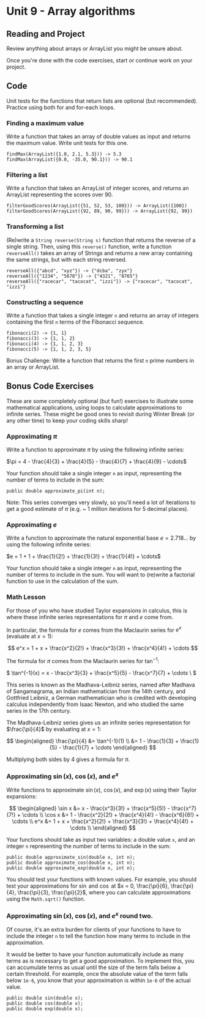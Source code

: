 # Unit 9 - Array algorithms

## Reading and Project

Review anything about arrays or ArrayList you might be unsure about.

Once you're done with the code exercises, start or continue work on
your project.

## Code

Unit tests for the functions that return lists are optional (but
recommended).  Practice using both for and for-each loops.

### Finding a maximum value

Write a function that takes an array of double values as input and returns
the maximum value.  Write unit tests for this one.

```
findMax(ArrayList({1.0, 2.1, 5.3})) -> 5.3
findMax(ArrayList({0.0, -35.0, 90.1})) -> 90.1
```

### Filtering a list

Write a function that takes an ArrayList of integer scores, and returns
an ArrayList representing the scores over 90.

```
filterGoodScores(ArrayList({51, 52, 53, 100})) -> ArrayList({100})
filterGoodScores(ArrayList({92, 89, 90, 99})) -> ArrayList({92, 99})
```

### Transforming a list 

(Re)write a `String reverse(String s)` function that returns the reverse of a
single string.  Then, using this `reverse()` function,  write a function
`reverseAll()` takes an array of Strings and returns a new array containing the
same strings, but with each string reversed. 

```
reverseAll({"abcd", "xyz"}) -> {"dcba", "zyx"}
reverseAll({"1234", "5678"}) -> {"4321", "8765"}
reverseAll({"racecar", "tacocat", "izzi"}) -> {"racecar", "tacocat", "izzi"}
```

### Constructing a sequence

Write a function that takes a single integer `n` and returns an array of integers
containing the first `n` terms of the Fibonacci sequence.

```
fibonacci(2) -> {1, 1}
fibonacci(3) -> {1, 1, 2}
fibonacci(4) -> {1, 1, 2, 3}
fibonacci(5) -> {1, 1, 2, 3, 5}
```

Bonus Challenge:  Write a function that returns the first `n` prime numbers in
an array or ArrayList.


## Bonus Code Exercises

These are some completely optional (but fun!) exercises to illustrate some
mathematical applications, using loops to calculate approximations to infinite
series.  These might be good ones to revisit during Winter Break (or any other
time) to keep your coding skills sharp!


### Approximating $\pi$

Write a function to approximate $\pi$ by using the following infinite
series:  

$\pi = 4 - \frac{4}{3} + \frac{4}{5} - \frac{4}{7} + \frac{4}{9} - \cdots$

Your function should take a single integer `n` as input, representing the
number of terms to include in the sum:

`public double approximate_pi(int n);`

Note: This series converges very slowly, so you'll need a lot of iterations to 
get a good estimate of $\pi$ (e.g. ~ 1 million iterations for 5 decimal places).


### Approximating $e$

Write a function to approximate the natural exponential base $e = 2.718...$ by
using the following infinite series:

$e = 1 + 1 + \frac{1}{2!} + \frac{1}{3!} + \frac{1}{4!} + \cdots$

Your function should take a single integer `n` as input, representing the
number of terms to include in the sum.  You will want to (re)write a factorial
function to use in the calculation of the sum.


### Math Lesson

For those of you who have studied Taylor expansions in calculus, this is where
these infinite series representations for $\pi$ and $e$ come from.

In particular, the formula for $e$ comes from the Maclaurin series for $e^x$
(evaluate at $x=1$):

$$
e^x = 1 + x + \frac{x^2}{2!} + \frac{x^3}{3!} + \frac{x^4}{4!} + \cdots
$$

The formula for $\pi$ comes from the Maclaurin series for $\tan^{-1}$:

$
\tan^{-1}(x) = x - \frac{x^3}{3} + \frac{x^5}{5} - \frac{x^7}{7} + \cdots \\
$

This series is known as the Madhava-Leibniz series, named after Madhava of
Sangamagrama, an Indian mathematician from the 14th century, and Gottfried
Leibniz, a German mathematician who is credited with developing calculus
independently from Isaac Newton, and who studied the same series in the 17th
century.

The Madhava-Leibniz series gives us an infinite series representation for
$\frac{\pi}{4}$ by evaluating at $x=1$:

$$ 
\begin{aligned}
\frac{\pi}{4}   &= \tan^{-1}(1) \\
                &= 1 - \frac{1}{3} + \frac{1}{5} - \frac{1}{7} + \cdots
\end{aligned} 
$$ 

Multiplying both sides by 4 gives a formula for $\pi$.


### Approximating $\sin(x)$, $\cos(x)$, and $e^x$

Write functions to approximate $\sin(x)$, $\cos(x)$, and $\exp(x)$ using their
Taylor expansions:

$$
\begin{aligned}
\sin x &= x - \frac{x^3}{3!} + \frac{x^5}{5!} - \frac{x^7}{7!} + \cdots \\
\cos x &= 1 - \frac{x^2}{2!} + \frac{x^4}{4!} - \frac{x^6}{6!} + \cdots \\
e^x     &= 1 + x + \frac{x^2}{2!} + \frac{x^3}{3!} + \frac{x^4}{4!} + \cdots \\
\end{aligned}
$$

Your functions should take as input two variables: a double value `x`, and an
integer `n` representing the number of terms to include in the sum:

```
public double approximate_sin(double x, int n);  
public double approximate_cos(double x, int n);  
public double approximate_exp(double x, int n);  
```

You should test your functions with known values.  For example, you should test
your approximations for $\sin$ and $\cos$ at $x = 0, \frac{\pi}{6},
\frac{\pi}{4}, \frac{\pi}{3}, \frac{\pi}{2}$, where you can calculate
approximations using the `Math.sqrt()` function.


### Approximating $\sin(x)$, $\cos(x)$, and $e^x$ round two.

Of course, it's an extra burden for clients of your functions to have to
include the integer `n` to tell the function how many terms to include in the
approximation.  

It would be better to have your function automatically include as many terms as
is necessary to get a good approximation.  To implement this, you can
accumulate terms as usual until the size of the term falls below a certain
threshold.  For example, once the absolute value of the term falls below
`1e-6`, you know that your approximation is within `1e-6` of the actual value.


```
public double sin(double x);  
public double cos(double x);  
public double exp(double x);  
```


